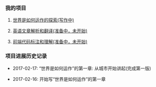 ### 我的项目

1. <a href="/world/">世界是如何运作的探索(写作中)</a>

2. <a href="/city">英语文章解析和翻译(准备中，未开始)</a>

3. <a href="/money">前端代码标注和理解(准备中，未开始)</a>

### 项目进展历史记录

- 2017-02-17: “世界是如何运作”的第一章: 从城市开始讲起(完成第一版)

- 2017-02-16: 开始写“世界是如何运作”的第一章
